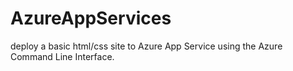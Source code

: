 # AzureAppServices
deploy a basic html/css site to Azure App Service using the Azure Command Line Interface.
